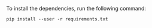 To install the dependencies, run the following command:
```shell
pip install --user -r requirements.txt
```


